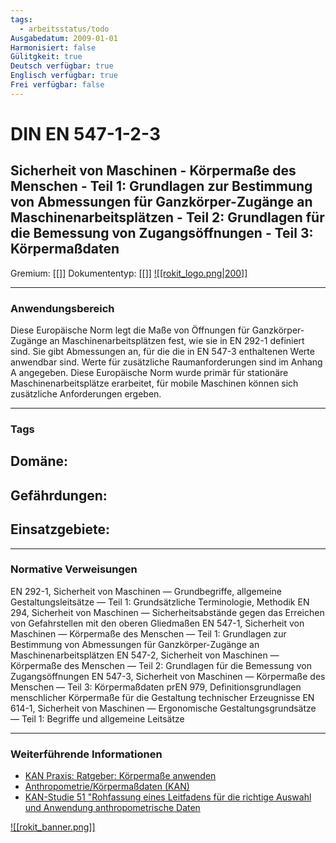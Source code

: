 ```yaml
---
tags:
  - arbeitsstatus/todo
Ausgabedatum: 2009-01-01
Harmonisiert: false
Gülitgkeit: true
Deutsch verfügbar: true
Englisch verfügbar: true
Frei verfügbar: false
---
```


# DIN EN 547-1-2-3
## Sicherheit von Maschinen - Körpermaße des Menschen - Teil 1: Grundlagen zur Bestimmung von Abmessungen für Ganzkörper-Zugänge an Maschinenarbeitsplätzen - Teil 2: Grundlagen für die Bemessung von Zugangsöffnungen  - Teil 3: Körpermaßdaten

Gremium: [[]]
Dokumententyp: [[]]
[![[rokit_logo.png|200]]](https://public-robots.de/)

***
### Anwendungsbereich

Diese Europäische Norm legt die Maße von Öffnungen für Ganzkörper-Zugänge an Maschinenarbeitsplätzen fest, wie sie in EN 292-1 definiert sind. Sie gibt Abmessungen an, für die die in EN 547-3 enthaltenen Werte anwendbar sind. Werte für zusätzliche Raumanforderungen sind im Anhang A angegeben. Diese Europäische Norm wurde primär für stationäre Maschinenarbeitsplätze erarbeitet, für mobile Maschinen können sich
zusätzliche Anforderungen ergeben.
***
### Tags

Domäne:
- 

Gefährdungen:
- 

Einsatzgebiete:
- 

***
### Normative Verweisungen

EN 292-1, Sicherheit von Maschinen — Grundbegriffe, allgemeine Gestaltungsleitsätze — Teil 1:
Grundsätzliche Terminologie, Methodik
EN 294, Sicherheit von Maschinen — Sicherheitsabstände gegen das Erreichen von Gefahrstellen mit den oberen Gliedmaßen
EN 547-1, Sicherheit von Maschinen — Körpermaße des Menschen — Teil 1: Grundlagen zur Bestimmung von Abmessungen für Ganzkörper-Zugänge an Maschinenarbeitsplätzen
EN 547-2, Sicherheit von Maschinen — Körpermaße des Menschen — Teil 2: Grundlagen für die Bemessung von Zugangsöffnungen
EN 547-3, Sicherheit von Maschinen — Körpermaße des Menschen — Teil 3: Körpermaßdaten
prEN 979, Definitionsgrundlagen menschlicher Körpermaße für die Gestaltung technischer Erzeugnisse
EN 614-1, Sicherheit von Maschinen — Ergonomische Gestaltungsgrundsätze — Teil 1: Begriffe und
allgemeine Leitsätze
***
### Weiterführende Informationen

- [KAN Praxis: Ratgeber: Körpermaße anwenden](https://koerpermass.kan-praxis.de/)
- [Anthropometrie/Körpermaßdaten (KAN)](https://www.kan.de/arbeitsgebiete/ergonomie/koerpermasse)
- [KAN-Studie 51 "Rohfassung eines Leitfadens für die richtige Auswahl und Anwendung anthropometrische Daten](https://www.kan.de/fileadmin/Redaktion/Dokumente/KAN-Studie/de/2013_KAN-Studie_Leitfaden-Anthropometrie.pdf)

[![[rokit_banner.png]]](https://public-robots.de/)

